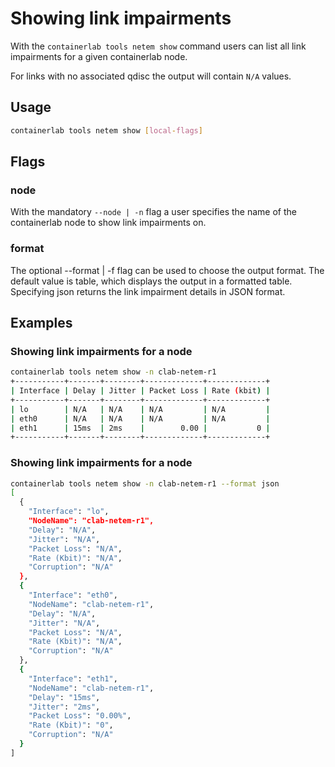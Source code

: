 # Showing link impairments

With the `containerlab tools netem show` command users can list all link impairments for a given containerlab node.

For links with no associated qdisc the output will contain `N/A` values.

## Usage

```bash
containerlab tools netem show [local-flags]
```

## Flags

### node

With the mandatory `--node | -n` flag a user specifies the name of the containerlab node to show link impairments on.

### format
The optional --format | -f flag can be used to choose the output format. The default value is table, which displays the output in a formatted table. Specifying json returns the link impairment details in JSON format.

## Examples

### Showing link impairments for a node

```bash
containerlab tools netem show -n clab-netem-r1
+-----------+-------+--------+-------------+-------------+
| Interface | Delay | Jitter | Packet Loss | Rate (kbit) |
+-----------+-------+--------+-------------+-------------+
| lo        | N/A   | N/A    | N/A         | N/A         |
| eth0      | N/A   | N/A    | N/A         | N/A         |
| eth1      | 15ms  | 2ms    |        0.00 |           0 |
+-----------+-------+--------+-------------+-------------+
```

### Showing link impairments for a node

```bash
containerlab tools netem show -n clab-netem-r1 --format json
[
  {
    "Interface": "lo",
    "NodeName": "clab-netem-r1",
    "Delay": "N/A",
    "Jitter": "N/A",
    "Packet Loss": "N/A",
    "Rate (Kbit)": "N/A",
    "Corruption": "N/A"
  },
  {
    "Interface": "eth0",
    "NodeName": "clab-netem-r1",
    "Delay": "N/A",
    "Jitter": "N/A",
    "Packet Loss": "N/A",
    "Rate (Kbit)": "N/A",
    "Corruption": "N/A"
  },
  {
    "Interface": "eth1",
    "NodeName": "clab-netem-r1",
    "Delay": "15ms",
    "Jitter": "2ms",
    "Packet Loss": "0.00%",
    "Rate (Kbit)": "0",
    "Corruption": "N/A"
  }
]

```